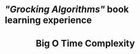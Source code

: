 <h1> <i>"Grocking Algorithms"</i> book learning experience </h1>

<h1 style="text-align:center">Big O Time Complexity</h1>
